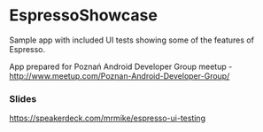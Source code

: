 # EspressoShowcase
Sample app with included UI tests showing some of the features of Espresso.

App prepared for Poznań Android Developer Group meetup - http://www.meetup.com/Poznan-Android-Developer-Group/


### Slides
https://speakerdeck.com/mrmike/espresso-ui-testing
